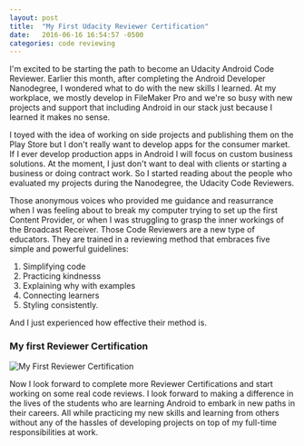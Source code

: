 ```yaml
---
layout: post
title:  "My First Udacity Reviewer Certification"
date:   2016-06-16 16:54:57 -0500
categories: code reviewing
---
```

I'm excited to be starting the path to become an Udacity Android Code Reviewer. Earlier this month, after completing the Android Developer Nanodegree, I wondered what to do with the new skills I learned. At my workplace, we mostly develop in FileMaker Pro and we're so busy with new projects and support that including Android in our stack just because I learned it makes no sense. 

I toyed with the idea of working on side projects and publishing them on the Play Store but I don't really want to develop apps for the consumer market. If I ever develop production apps in Android I will focus on custom business solutions. At the moment, I just don't want to deal with clients or starting a business or doing contract work. So I started reading about the people who evaluated my projects during the Nanodegree, the Udacity Code Reviewers.

Those anonymous voices who provided me guidance and reasurrance when I was feeling about to break my computer trying to set up the first Content Provider, or when I was struggling to grasp the inner workings of the Broadcast Receiver. Those Code Reviewers are a new type of educators. They are trained in a reviewing method that embraces five simple and powerful guidelines:

1. Simplifying code
2. Practicing kindnesss
3. Explaining why with examples
4. Connecting learners
5. Styling consistently. 

And I just experienced how effective their method is.

### My first Reviewer Certification
![My First Reviewer Certification](http://throw.rocks/android-code-reviews/first-training-certification.PNG)

Now I look forward to complete more Reviewer Certifications and start working on some real code reviews. I look forward to making a difference in the lives of the students who are learning Android to embark in new paths in their careers. All while practicing my new skills and learning from others without any of the hassles of developing projects on top of my full-time responsibilities at work.
